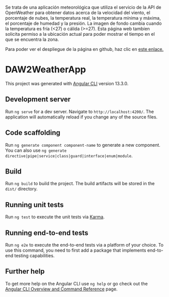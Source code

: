 Se trata de una aplicación meteorológica que utiliza el servicio de la API de OpenWeather para obtener datos acerca de la velocidad del viento, el porcentaje de nubes, la temperatura real, la temperatura mínima y máxima, el porcentaje de humedad y la presión. La imagen de fondo cambia cuando la temperatura es fría (<27) o cálida (>=27). Esta página web tambíen solicita permiso a la ubicación actual para poder mostrar el tiempo en el que se encuentra la zona.

Para poder ver el despliegue de la página en github, haz clic en [este enlace.](https://j03vincent.github.io/DAW2_WeatherApp/) 

# DAW2WeatherApp

This project was generated with [Angular CLI](https://github.com/angular/angular-cli) version 13.3.0.

## Development server

Run `ng serve` for a dev server. Navigate to `http://localhost:4200/`. The application will automatically reload if you change any of the source files.

## Code scaffolding

Run `ng generate component component-name` to generate a new component. You can also use `ng generate directive|pipe|service|class|guard|interface|enum|module`.

## Build

Run `ng build` to build the project. The build artifacts will be stored in the `dist/` directory.

## Running unit tests

Run `ng test` to execute the unit tests via [Karma](https://karma-runner.github.io).

## Running end-to-end tests

Run `ng e2e` to execute the end-to-end tests via a platform of your choice. To use this command, you need to first add a package that implements end-to-end testing capabilities.

## Further help

To get more help on the Angular CLI use `ng help` or go check out the [Angular CLI Overview and Command Reference](https://angular.io/cli) page.
